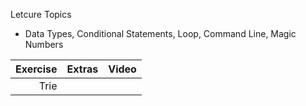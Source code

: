 Letcure Topics
* Data Types, Conditional Statements, Loop, Command Line, Magic Numbers


|    Exercise    |                       Extras                       | Video |
|---------------:|----------------------------------------------------|-------|
| Trie           |                                                    |       |
